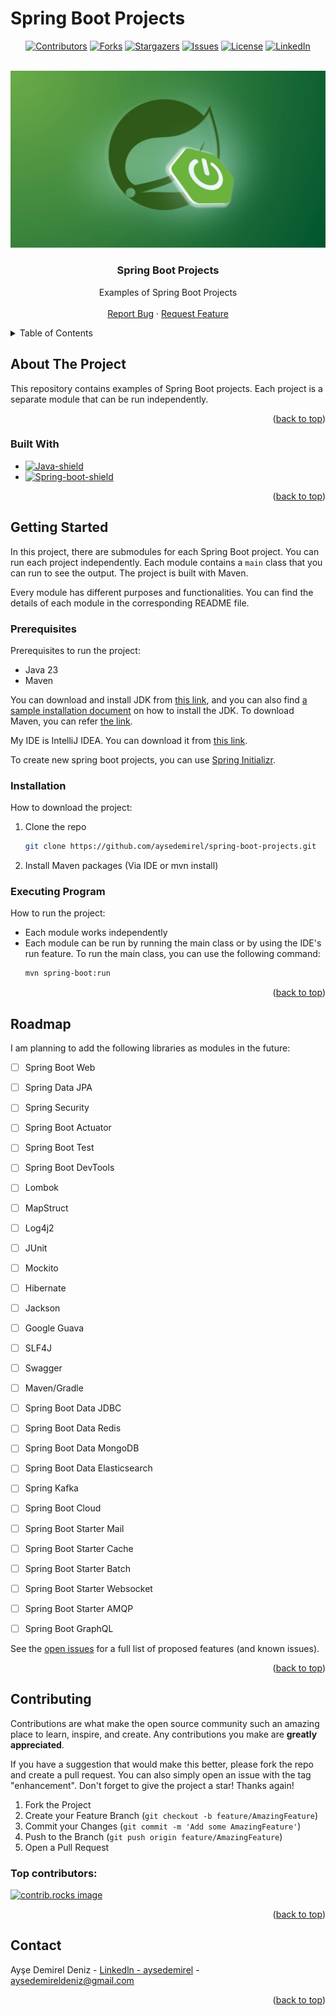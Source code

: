 # Spring Boot Projects

<a id="readme-top"></a>

<!-- PROJECT SHIELDS -->
<div align="center">

[![Contributors][contributors-shield]][contributors-url]
[![Forks][forks-shield]][forks-url]
[![Stargazers][stars-shield]][stars-url]
[![Issues][issues-shield]][issues-url]
[![License][license-shield]][license-url]
[![LinkedIn][linkedin-shield]][linkedin-url]

</div>

<!-- PROJECT LOGO/TITLE -->
<br />
<div align="center">
  <a href="https://github.com/aysedemirel/spring-boot-projects">
    <img src="images/logo.webp" alt="Logo">
  </a>

<h3 align="center">Spring Boot Projects</h3>
  <p align="center">
    Examples of Spring Boot Projects
    <br />
    <br />
    <a href="https://github.com/aysedemirel/spring-boot-projects/issues/new?labels=bug&template=bug-report---.md">Report Bug</a>
    ·
    <a href="https://github.com/aysedemirel/spring-boot-projects/issues/new?labels=enhancement&template=feature-request---.md">Request Feature</a>
  </p>
</div>

<!-- TABLE OF CONTENTS -->
<details>
  <summary>Table of Contents</summary>
  <ol>
    <li>
      <a href="#about-the-project">About The Project</a>
      <ul>
        <li><a href="#built-with">Built With</a></li>
      </ul>
    </li>
    <li>
      <a href="#getting-started">Getting Started</a>
      <ul>
        <li><a href="#prerequisites">Prerequisites</a></li>
        <li><a href="#installation">Installation</a></li>
        <li><a href="#executing-program">Executing Program</a></li>
      </ul>
    </li>
    <li><a href="#roadmap">Roadmap</a></li>
    <li><a href="#contributing">Contributing</a></li>
    <li><a href="#contact">Contact</a></li>
  </ol>
</details>

<!-- ABOUT THE PROJECT -->

## About The Project

This repository contains examples of Spring Boot projects. 
Each project is a separate module that can be run independently.

<p align="right">(<a href="#readme-top">back to top</a>)</p>

### Built With

- [![Java-shield]][Java-url]
- [![Spring-boot-shield]][Spring-boot-url]

<p align="right">(<a href="#readme-top">back to top</a>)</p>

<!-- GETTING STARTED -->

## Getting Started

In this project, there are submodules for each Spring Boot project. You can run each project independently.
Each module contains a `main` class that you can run to see the output. The project is built with Maven. 

Every module has different purposes and functionalities. You can find the details of each module in the corresponding README file.


### Prerequisites

Prerequisites to run the project:

- Java 23
- Maven

You can download and install JDK
from [this link](https://www.oracle.com/java/technologies/downloads/?er=221886),
and you can also
find [a sample installation document](https://medium.com/@aysedemirel/jdk-15-kurulumu-c02680d7d9ea)
on how to install the JDK.
To download Maven, you can refer [the link](https://maven.apache.org/download.cgi).

My IDE is IntelliJ IDEA. You can download it from [this link](https://www.jetbrains.com/idea/download/).

To create new spring boot projects, you can use [Spring Initializr](https://start.spring.io/).

### Installation

How to download the project:

1. Clone the repo
   ```sh
   git clone https://github.com/aysedemirel/spring-boot-projects.git
   ```
2. Install Maven packages (Via IDE or mvn install)

### Executing Program

How to run the project:

- Each module works independently
- Each module can be run by running the main class or by using the IDE's run feature. To run the main class, you can use the following command:
   ```sh
   mvn spring-boot:run
   ```

<p align="right">(<a href="#readme-top">back to top</a>)</p>

<!-- ROADMAP -->

## Roadmap

I am planning to add the following libraries as modules in the future:

- [ ] Spring Boot Web
- [ ] Spring Data JPA
- [ ] Spring Security
- [ ] Spring Boot Actuator
- [ ] Spring Boot Test
- [ ] Spring Boot DevTools
- [ ] Lombok
- [ ] MapStruct
- [ ] Log4j2
- [ ] JUnit
- [ ] Mockito
- [ ] Hibernate
- [ ] Jackson
- [ ] Google Guava
- [ ] SLF4J
- [ ] Swagger
- [ ] Maven/Gradle
- [ ] Spring Boot Data JDBC
- [ ] Spring Boot Data Redis
- [ ] Spring Boot Data MongoDB
- [ ] Spring Boot Data Elasticsearch
- [ ] Spring Kafka
- [ ] Spring Boot Cloud
- [ ] Spring Boot Starter Mail
- [ ] Spring Boot Starter Cache
- [ ] Spring Boot Starter Batch
- [ ] Spring Boot Starter Websocket
- [ ] Spring Boot Starter AMQP
- [ ] Spring Boot GraphQL



See the [open issues](https://github.com/aysedemirel/spring-boot-projects/issues) for a full
list of proposed features (and known issues).

<p align="right">(<a href="#readme-top">back to top</a>)</p>

<!-- CONTRIBUTING -->

## Contributing

Contributions are what make the open source community such an amazing place to learn, inspire, and
create. Any contributions you make are **greatly appreciated**.

If you have a suggestion that would make this better, please fork the repo and create a pull
request. You can also simply open an issue with the tag "enhancement".
Don't forget to give the project a star! Thanks again!

1. Fork the Project
2. Create your Feature Branch (`git checkout -b feature/AmazingFeature`)
3. Commit your Changes (`git commit -m 'Add some AmazingFeature'`)
4. Push to the Branch (`git push origin feature/AmazingFeature`)
5. Open a Pull Request

### Top contributors:

<a href="https://github.com/aysedemirel/spring-boot-projects/graphs/contributors">
  <img src="https://contrib.rocks/image?repo=aysedemirel/spring-boot-projects" alt="contrib.rocks image" />
</a>

<p align="right">(<a href="#readme-top">back to top</a>)</p>

<!-- CONTACT -->

## Contact

Ayşe Demirel Deniz - [Linkedln - aysedemirel](https://www.linkedin.com/in/ayse-demirel/) -
aysedemireldeniz@gmail.com

<p align="right">(<a href="#readme-top">back to top</a>)</p>

<!-- MARKDOWN LINKS & IMAGES -->
<!-- https://www.markdownguide.org/basic-syntax/#reference-style-links -->

<!--URL-->

[english-url]: https://github.com/aysedemirel/spring-boot-projects

[turkish-url]: https://github.com/aysedemirel/spring-boot-projects

[contributors-url]: https://github.com/aysedemirel/spring-boot-projects/graphs/contributors

[forks-url]: https://github.com/aysedemirel/spring-boot-projects/network/members

[stars-url]: https://github.com/aysedemirel/spring-boot-projects/stargazers

[issues-url]: https://github.com/aysedemirel/spring-boot-projects/issues

[license-url]: https://github.com/aysedemirel/spring-boot-projects/blob/master/LICENSE

[linkedin-url]: https://www.linkedin.com/in/ayse-demirel/

[Java-url]: https://www.java.com/

[Spring-boot-url]: https://spring.io/projects/spring-boot

<!--SHIELD-->

[english-shield]: https://img.shields.io/badge/English-En-blue?style=for-the-badge

[turkish-shield]: https://img.shields.io/badge/Turkish-Tr-red?style=for-the-badge

[contributors-shield]: https://img.shields.io/github/contributors/aysedemirel/spring-boot-projects.svg?style=for-the-badge

[forks-shield]: https://img.shields.io/github/forks/aysedemirel/spring-boot-projects.svg?style=for-the-badge

[stars-shield]: https://img.shields.io/github/stars/aysedemirel/spring-boot-projects?style=for-the-badge

[issues-shield]: https://img.shields.io/github/issues/aysedemirel/spring-boot-projects.svg?style=for-the-badge

[license-shield]: https://img.shields.io/github/license/aysedemirel/spring-boot-projects.svg?style=for-the-badge

[linkedin-shield]: https://img.shields.io/badge/-LinkedIn-black.svg?style=for-the-badge&logo=linkedin&colorB=555

[Java-shield]: https://img.shields.io/badge/java-%23ED8B00.svg?style=for-the-badge&logo=openjdk&logoColor=white

[Spring-boot-shield]: https://img.shields.io/badge/springboot-%236DB33F.svg?style=for-the-badge&logo=spring&logoColor=white
